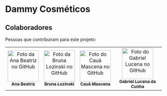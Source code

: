 # Dammy Cosméticos

## Colaboradores

Pessoas que contribuíram para este projeto:

<table align="center">
  <tr>
    <td align="center">
        <a href="#">
            <img src="https://github.com/anabeatriz02.png" width="100px;" alt="Foto da Ana Beatriz no GitHub"/><br>
        <sub>
          <b>Ana Beatriz</b>
        </sub>
        </a>
    </td>
    <td align="center">
      <a href="#">
        <img src="https://github.com/brunalozinski.png" width="100px;" alt="Foto da Bruna Lozinski no GitHub"/><br>
        <sub>
          <b>Bruna Lozinski</b>
        </sub>
      </a>
    </td>
    <td align="center">
      <a href="#">
        <img src="https://github.com/cauaMascena.png" width="100px;" alt="Foto do Cauã Mascena no GitHub"/><br>
        <sub>
          <b>Cauã Mascena</b>
        </sub>
      </a>
    </td>
    <td align="center">
      <a href="#">
        <img src="https://github.com/Gabriel-Lucena.png" width="100px;" alt="Foto do Gabriel Lucena no GitHub"/><br>
        <sub>
          <b>Gabriel Lucena da Cunha</b>
        </sub>
      </a>
    </td>

  </tr>
</table>
